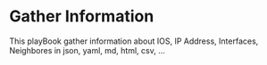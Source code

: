 # Gather Information
This playBook gather information about IOS, IP Address, Interfaces, Neighbores in json, yaml, md, html, csv, ...